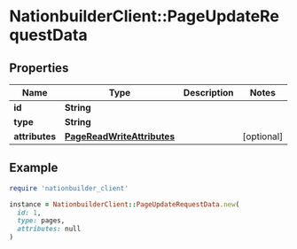 # NationbuilderClient::PageUpdateRequestData

## Properties

| Name | Type | Description | Notes |
| ---- | ---- | ----------- | ----- |
| **id** | **String** |  |  |
| **type** | **String** |  |  |
| **attributes** | [**PageReadWriteAttributes**](PageReadWriteAttributes.md) |  | [optional] |

## Example

```ruby
require 'nationbuilder_client'

instance = NationbuilderClient::PageUpdateRequestData.new(
  id: 1,
  type: pages,
  attributes: null
)
```


